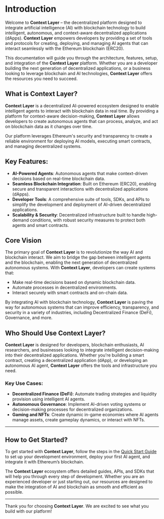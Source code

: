 # Introduction

Welcome to **Context Layer** – the decentralized platform designed to integrate artificial intelligence (AI) with blockchain technology to build intelligent, autonomous, and context-aware decentralized applications (dApps). **Context Layer** empowers developers by providing a set of tools and protocols for creating, deploying, and managing AI agents that can interact seamlessly with the Ethereum blockchain (ERC20).

This documentation will guide you through the architecture, features, setup, and integration of the **Context Layer** platform. Whether you are a developer building the next generation of decentralized applications, or a business looking to leverage blockchain and AI technologies, **Context Layer** offers the resources you need to succeed.

## What is Context Layer?

**Context Layer** is a decentralized AI-powered ecosystem designed to enable intelligent agents to interact with blockchain data in real time. By providing a platform for context-aware decision-making, **Context Layer** allows developers to create autonomous agents that can process, analyze, and act on blockchain data as it changes over time.

Our platform leverages Ethereum's security and transparency to create a reliable environment for deploying AI models, executing smart contracts, and managing decentralized systems.

## Key Features:
- **AI-Powered Agents**: Autonomous agents that make context-driven decisions based on real-time blockchain data.
- **Seamless Blockchain Integration**: Built on Ethereum (ERC20), enabling secure and transparent interactions with decentralized applications (dApps).
- **Developer Tools**: A comprehensive suite of tools, SDKs, and APIs to simplify the development and deployment of AI-driven decentralized applications.
- **Scalability & Security**: Decentralized infrastructure built to handle high-demand conditions, with robust security measures to protect both agents and smart contracts.

## Core Vision

The primary goal of **Context Layer** is to revolutionize the way AI and blockchain interact. We aim to bridge the gap between intelligent agents and the blockchain, enabling the next generation of decentralized autonomous systems. With **Context Layer**, developers can create systems that:
- Make real-time decisions based on dynamic blockchain data.
- Automate processes in decentralized environments.
- Interact securely with smart contracts and on-chain data.

By integrating AI with blockchain technology, **Context Layer** is paving the way for autonomous systems that can improve efficiency, transparency, and security in a variety of industries, including Decentralized Finance (DeFi), Governance, and more.

## Who Should Use Context Layer?

**Context Layer** is designed for developers, blockchain enthusiasts, AI researchers, and businesses looking to integrate intelligent decision-making into their decentralized applications. Whether you're building a smart contract, creating a decentralized application (dApp), or developing an autonomous AI agent, **Context Layer** offers the tools and infrastructure you need.

### Key Use Cases:
- **Decentralized Finance (DeFi)**: Automate trading strategies and liquidity provision using intelligent AI agents.
- **Autonomous Governance**: Implement AI-driven voting systems or decision-making processes for decentralized organizations.
- **Gaming and NFTs**: Create dynamic in-game economies where AI agents manage assets, create gameplay dynamics, or interact with NFTs.

---

## How to Get Started?

To get started with **Context Layer**, follow the steps in the [Quick Start Guide](./quick-start-guide.md) to set up your development environment, deploy your first AI agent, and integrate it with Ethereum’s blockchain.

The **Context Layer** ecosystem offers detailed guides, APIs, and SDKs that will help you through every step of development. Whether you are an experienced developer or just starting out, our resources are designed to make the integration of AI and blockchain as smooth and efficient as possible.

---

Thank you for choosing **Context Layer**. We are excited to see what you build with our platform!
